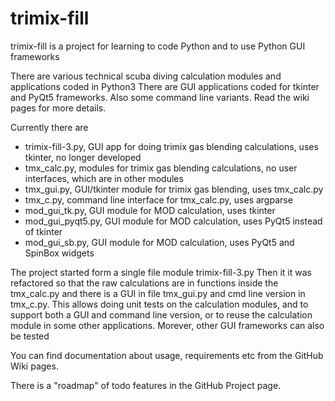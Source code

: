 # trimix-fill
trimix-fill is a project for learning to code Python and to use Python GUI frameworks

There are various technical scuba diving calculation modules and applications coded in Python3 
There are GUI applications coded for tkinter and PyQt5 frameworks.
Also some command line variants.
Read the wiki pages for more details.

Currently there are
- trimix-fill-3.py, GUI app for doing trimix gas blending calculations, uses tkinter, no longer developed 
- tmx_calc.py, modules for trimix gas blending calculations, no user interfaces, which are in other modules
- tmx_gui.py, GUI/tkinter module for trimix gas blending, uses  tmx_calc.py
- tmx_c.py, command line interface for tmx_calc.py, uses argparse
- mod_gui_tk.py, GUI module for MOD calculation, uses tkinter
- mod_gui_pyqt5.py, GUI module for MOD calculation, uses PyQt5 instead of tkinter
- mod_gui_sb.py, GUI module for MOD calculation, uses PyQt5 and SpinBox widgets

The project started form a single file module trimix-fill-3.py
Then it it was refactored so that the raw calculations are in functions inside the tmx_calc.py
and there is a GUI in file tmx_gui.py and cmd line version in tmx_c.py.
This allows doing unit tests on the calculation modules, and to support both a GUI and command line version, or to reuse the calculation module in some other applications.
Morever, other GUI frameworks can also be tested

You can find documentation about usage, requirements etc from the GitHub Wiki pages.

There is a "roadmap" of todo features in the GitHub Project page.
